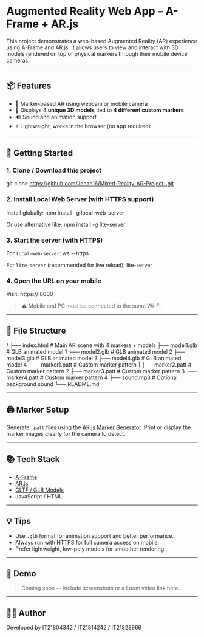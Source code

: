 # Augmented Reality Web App – A-Frame + AR.js

This project demonstrates a web-based Augmented Reality (AR) experience using A-Frame and AR.js. It allows users to view and interact with 3D models rendered on top of physical markers through their mobile device cameras.

---

## 📦 Features

- 📱 Marker-based AR using webcam or mobile camera
- 🎨 Displays **4 unique 3D models** tied to **4 different custom markers**
- 🔊 Sound and animation support
- ⚡ Lightweight, works in the browser (no app required)

---

## 🚀 Getting Started

### 1. Clone / Download this project

git clone https://github.com/Jehan16/Mixed-Reality-AR-Project-.git

### 2. Install Local Web Server (with HTTPS support)

Install globally:
npm install -g local-web-server

Or use alternative like:
npm install -g lite-server

### 3. Start the server (with HTTPS)

For `local-web-server`:
ws --https

For `lite-server` (recommended for live reload):
lite-server

### 4. Open the URL on your mobile

Visit:
https://<your-local-ip>:8000

> ⚠️ Mobile and PC must be connected to the same Wi-Fi.

---

## 📁 File Structure

/
├── index.html # Main AR scene with 4 markers + models
├── model1.glb # GLB animated model 1
├── model2.glb # GLB animated model 2
├── model3.glb # GLB animated model 3
├── model4.glb # GLB animated model 4
├── marker1.patt # Custom marker pattern 1
├── marker2.patt # Custom marker pattern 2
├── marker3.patt # Custom marker pattern 3
├── marker4.patt # Custom marker pattern 4
├── sound.mp3 # Optional background sound
└── README.md

---

## 🖨️ Marker Setup

Generate `.patt` files using the [AR.js Marker Generator](https://jeromeetienne.github.io/AR.js/three.js/examples/marker-training/examples/generator.html). Print or display the marker images clearly for the camera to detect.

---

## 📚 Tech Stack

- [A-Frame](https://aframe.io)
- [AR.js](https://github.com/AR-js-org/AR.js)
- [GLTF / GLB Models](https://github.com/KhronosGroup/glTF)
- JavaScript / HTML

---

## 💡 Tips

- Use `.glb` format for animation support and better performance.
- Always run with HTTPS for full camera access on mobile.
- Prefer lightweight, low-poly models for smoother rendering.

---

## 📸 Demo

> Coming soon — include screenshots or a Loom video link here.

---

## 🧑‍💻 Author

Developed by IT21804342 / IT21814242 / IT21828966
